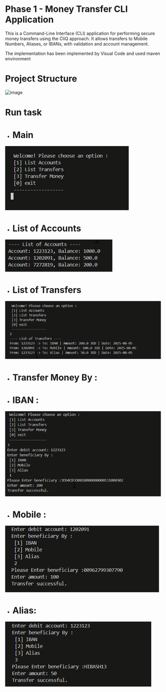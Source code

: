 # Phase 1 - Money Transfer CLI Application

This is a Command-Line Interface (CLI) application for performing secure money transfers using the CliQ approach. It allows transfers to Mobile Numbers, Aliases, or IBANs, with validation and account management.

The implementation has been implemented by Visual Code and used maven environment

# Project Structure

<img width="596" height="844" alt="image" src="https://github.com/user-attachments/assets/3268c5fd-c141-4887-aa66-87c2d3e5992d" />

# Run task 
- # Main

![alt text](image.png)

- # List of Accounts

![alt text](image-1.png)

- # List of Transfers

![alt text](image-5.png)

- # Transfer Money By :

* # IBAN :

![alt text](image-2.png)

* # Mobile :

![alt text](image-3.png)

* # Alias:

![alt text](image-4.png)






